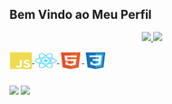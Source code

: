 
## Bem Vindo ao Meu Perfil
<div align="center">
  <a href="https://github.com/willmpaim">
  <img height="180em" src="https://github-readme-stats.vercel.app/api?username=willmpaim&show_icons=true&theme=dark&include_all_commits=false&count_private=true"/>
  <img height="180em" src="https://github-readme-stats.vercel.app/api/top-langs/?username=willmpaim&layout=compact&langs_count=7&theme=dark"/>
</div>
<div style="display: inline_block"><br>
  <img align="center" alt="will-Js" height="30" width="40" src="https://raw.githubusercontent.com/devicons/devicon/master/icons/javascript/javascript-plain.svg">
  <img align="center" alt="will-React" height="30" width="40" src="https://raw.githubusercontent.com/devicons/devicon/master/icons/react/react-original.svg">
  <img align="center" alt="will-HTML" height="30" width="40" src="https://raw.githubusercontent.com/devicons/devicon/master/icons/html5/html5-original.svg">
  <img align="center" alt="will-CSS" height="30" width="40" src="https://raw.githubusercontent.com/devicons/devicon/master/icons/css3/css3-original.svg">
</div>
  
  ##
 
<div> 
  <a href = "mailto:willmpaim@gmail.com"><img src="https://img.shields.io/badge/-Gmail-%23333?style=for-the-badge&logo=gmail&logoColor=white" target="_blank"></a>
  <a href="https://www.linkedin.com/in/willmpaim" target="_blank"><img src="https://img.shields.io/badge/-LinkedIn-%230077B5?style=for-the-badge&logo=linkedin&logoColor=white" target="_blank"></a> 
</div>
